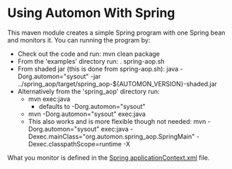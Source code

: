 # Using Automon With Spring
This maven module creates a simple Spring program with one Spring bean and monitors it.  You can running the program by:
* Check out the code and run: mvn clean package
* From the 'examples' directory run: . spring-aop.sh
* From shaded jar (this is done from spring-aop.sh): java  -Dorg.automon="sysout" -jar ../spring_aop/target/spring_aop-${AUTOMON_VERSION}-shaded.jar
* Alternatively from the 'spring_aop' directory run: 
  * mvn exec:java 
    * defaults to -Dorg.automon="sysout" 
  * mvn -Dorg.automon="sysout" exec:java 
  * This also works and is more flexible though not needed: mvn -Dorg.automon="sysout" exec:java -Dexec.mainClass="org.automon.spring_aop.SpringMain" -Dexec.classpathScope=runtime -X

What you monitor is defined in the [Spring applicationContext.xml](https://github.com/stevensouza/automon/blob/master/spring_aop/src/main/resources/applicationContext.xml) file.

